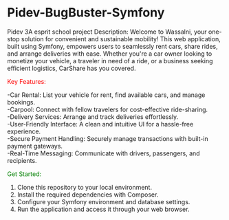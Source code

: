 # Pidev-BugBuster-Symfony
Pidev 3A esprit school project
Description:
Welcome to Wassalni, your one-stop solution for convenient and sustainable mobility! This web application, built using Symfony, empowers users to seamlessly rent cars, share rides, and arrange deliveries with ease. Whether you're a car owner looking to monetize your vehicle, a traveler in need of a ride, or a business seeking efficient logistics, CarShare has you covered.

<span style="color: red;">Key Features:</span>

-Car Rental: List your vehicle for rent, find available cars, and manage bookings.<br>
-Carpool: Connect with fellow travelers for cost-effective ride-sharing.<br>
-Delivery Services: Arrange and track deliveries effortlessly.<br>
-User-Friendly Interface: A clean and intuitive UI for a hassle-free experience.<br>
-Secure Payment Handling: Securely manage transactions with built-in payment gateways.<br>
-Real-Time Messaging: Communicate with drivers, passengers, and recipients.<br>

<span style="color: green;">Get Started:</span>

1. Clone this repository to your local environment.
2. Install the required dependencies with Composer.
3. Configure your Symfony environment and database settings.
4. Run the application and access it through your web browser.
